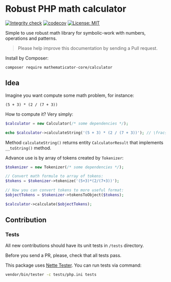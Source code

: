 Robust PHP math calculator
==========================

[![Integrity check](https://github.com/mathematicator-core/calculator/workflows/Integrity%20check/badge.svg)](https://github.com/mathematicator-core/calculator/actions?query=workflow%3A%22Integrity+check%22)
[![codecov](https://codecov.io/gh/mathematicator-core/calculator/branch/master/graph/badge.svg)](https://codecov.io/gh/mathematicator-core/calculator)
[![License: MIT](https://img.shields.io/badge/License-MIT-brightgreen.svg)](./LICENSE)


Simple to use robust math library for symbolic-work with numbers, operations and patterns.

> Please help improve this documentation by sending a Pull request.

Install by Composer:

```
composer require mathematicator-core/calculator
```

Idea
----

Imagine you want compute some math problem, for instance:

```
(5 + 3) * (2 / (7 + 3))
```

How to compute it? Very simply:

```php
$calculator = new Calculator(/* some dependencies */);

echo $calculator->calculateString('(5 + 3) * (2 / (7 + 3))'); // \frac{8}{5}
```

Method `calculateString()` returns entity `CalculatorResult` that implements `__toString()` method.

Advance use is by array of tokens created by `Tokenizer`:

```php
$tokenizer = new Tokenizer(/* some dependencies */);

// Convert math formule to array of tokens:
$tokens = $tokenizer->tokenize('(5+3)*(2/(7+3))');

// Now you can convert tokens to more useful format:
$objectTokens = $tokenizer->tokensToObject($tokens);

$calculator->calculate($objectTokens);
```

Contribution
----

### Tests

All new contributions should have its unit tests in `/tests` directory.

Before you send a PR, please, check that all tests pass.

This package uses [Nette Tester](https://tester.nette.org/). You can run tests via command:
```bash
vendor/bin/tester -c tests/php.ini tests
````
